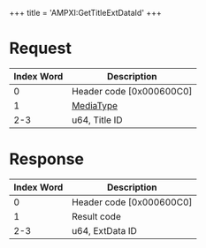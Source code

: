 +++
title = 'AMPXI:GetTitleExtDataId'
+++

# Request

| Index Word | Description                                           |
|------------|-------------------------------------------------------|
| 0          | Header code \[0x000600C0\]                            |
| 1          | [MediaType](Filesystem_services#mediatype "wikilink") |
| 2-3        | u64, Title ID                                         |

# Response

| Index Word | Description                |
|------------|----------------------------|
| 0          | Header code \[0x000600C0\] |
| 1          | Result code                |
| 2-3        | u64, ExtData ID            |
